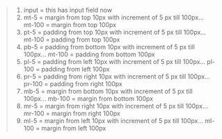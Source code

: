 >1.  input =  this has input field now 
>2.  mt-5 = margin from top 10px
    with increment of 5 px till 100px...
    mt-100 = margin from top 100px
>3.  pt-5 = padding from top 10px
    with increment of 5 px till 100px...
    mt-100 = padding from top 100px
>4.  pb-5 = padding from bottom 10px
    with increment of 5 px till 100px...
    mt-100 = padding from bottom 100px
>5.  pl-5 = padding from left 10px
    with increment of 5 px till 100px...
    pl-100 = padding from left 100px
>6.  pr-5 = padding from right 10px
    with increment of 5 px till 100px...
    pr-100 = padding from right 100px
>7.  mb-5 = margin from bottom 10px
    with increment of 5 px till 100px...
    mb-100 = margin from bottom 100px
>8.  mr-5 = margin from right 10px
    with increment of 5 px till 100px...
    mr-100 = margin from right 100px
>9.  ml-5 = margin from left 10px
    with increment of 5 px till 100px...
    ml-100 = margin from left 100px